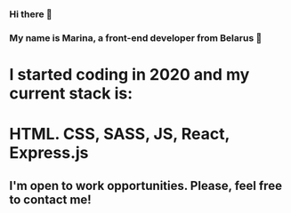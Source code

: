 ### Hi there 👋 
### My name is Marina, a front-end developer from Belarus 📕 

# I started coding in 2020 and my current stack is:
# HTML. CSS, SASS, JS, React, Express.js

## I'm open to work opportunities. Please, feel free to contact me!

<!--
**willarion/willarion** is a ✨ _special_ ✨ repository because its `README.md` (this file) appears on your GitHub profile.

Here are some ideas to get you started:

- 🔭 I’m currently working on ...
- 🌱 I’m currently learning ...
- 👯 I’m looking to collaborate on ...
- 🤔 I’m looking for help with ...
- 💬 Ask me about ...
- 📫 How to reach me: ...
- 😄 Pronouns: ...
- ⚡ Fun fact: ...
-->
